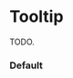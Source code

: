 # Tooltip

TODO.

<Playground />

<Usage />

<Api />

<GlobalConfig />

<Examples />

### Default

<Example src="examples/default" />

<LastModified />
